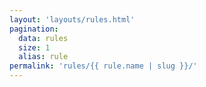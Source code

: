 ```yaml
---
layout: 'layouts/rules.html'
pagination:
  data: rules
  size: 1
  alias: rule
permalink: 'rules/{{ rule.name | slug }}/'
---
```

